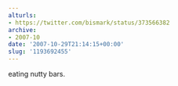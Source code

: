 ```yaml
---
alturls:
- https://twitter.com/bismark/status/373566382
archive:
- 2007-10
date: '2007-10-29T21:14:15+00:00'
slug: '1193692455'
---
```


eating nutty bars.

